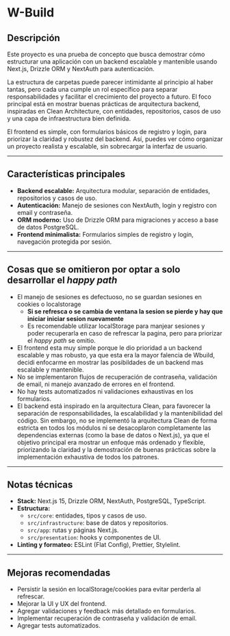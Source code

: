 # W-Build

## Descripción

Este proyecto es una prueba de concepto que busca demostrar cómo estructurar una aplicación con un backend escalable y mantenible usando Next.js, Drizzle ORM y NextAuth para autenticación.

La estructura de carpetas puede parecer intimidante al principio al haber tantas, pero cada una cumple un rol específico para separar responsabilidades y facilitar el crecimiento del proyecto a futuro. El foco principal está en mostrar buenas prácticas de arquitectura backend, inspiradas en Clean Architecture, con entidades, repositorios, casos de uso y una capa de infraestructura bien definida.

El frontend es simple, con formularios básicos de registro y login, para priorizar la claridad y robustez del backend. Así, puedes ver cómo organizar un proyecto realista y escalable, sin sobrecargar la interfaz de usuario.

---

## Características principales

- **Backend escalable:** Arquitectura modular, separación de entidades, repositorios y casos de uso.
- **Autenticación:** Manejo de sesiones con NextAuth, login y registro con email y contraseña.
- **ORM moderno:** Uso de Drizzle ORM para migraciones y acceso a base de datos PostgreSQL.
- **Frontend minimalista:** Formularios simples de registro y login, navegación protegida por sesión.

---

## Cosas que se omitieron por optar a solo desarrollar el _happy path_

- El manejo de sesiones es defectuoso, no se guardan sesiones en cookies o localstorage
  - **Si se refresca o se cambia de ventana la sesion se pierde y hay que iniciar iniciar sesion nuevamente**
  - Es recomendable utilizar localStorage para manjear sesiones y poder recuperarla en caso de refrescar la pagina, pero para priorizar el _happy path_ se omitio.
- El frontend esta muy simple porque le dio prioridad a un backend escalable y mas robusto, ya que esta era la mayor falencia de Wbuild, decidi enfocarme en mostrar las posibildades de un backend mas escalable y mantenible.
- No se implementaron flujos de recuperación de contraseña, validación de email, ni manejo avanzado de errores en el frontend.
- No hay tests automatizados ni validaciones exhaustivas en los formularios.
- El backend está inspirado en la arquitectura Clean, para favorecer la separación de responsabilidades, la escalabilidad y la mantenibilidad del código. Sin embargo, no se implementó la arquitectura Clean de forma estricta en todos los módulos ni se desacoplaron completamente las dependencias externas (como la base de datos o Next.js), ya que el objetivo principal era mostrar un enfoque más ordenado y flexible, priorizando la claridad y la demostración de buenas prácticas sobre la implementación exhaustiva de todos los patrones.

---

## Notas técnicas

- **Stack:** Next.js 15, Drizzle ORM, NextAuth, PostgreSQL, TypeScript.
- **Estructura:**
  - `src/core`: entidades, tipos y casos de uso.
  - `src/infrastructure`: base de datos y repositorios.
  - `src/app`: rutas y páginas Next.js.
  - `src/presentation`: hooks y componentes de UI.
- **Linting y formateo:** ESLint (Flat Config), Prettier, Stylelint.

---

## Mejoras recomendadas

- Persistir la sesión en localStorage/cookies para evitar perderla al refrescar.
- Mejorar la UI y UX del frontend.
- Agregar validaciones y feedback más detallado en formularios.
- Implementar recuperación de contraseña y validación de email.
- Agregar tests automatizados.
